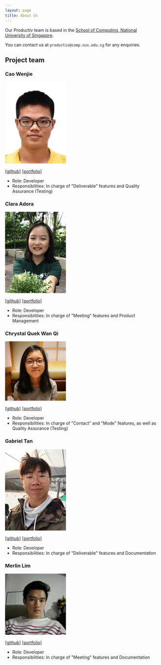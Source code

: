 ```yaml
---
layout: page
title: About Us
---
```


Our Productiv team is based in the [School of Computing, National University of Singapore](http://www.comp.nus.edu.sg).

You can contact us at `productiv@comp.nus.edu.sg` for any enquiries.

## Project team

### Cao Wenjie

<img src="images/shadowezz.png" width="200px">

[[github](https://github.com/shadowezz)]
[[portfolio](team/johndoe.md)]

* Role: Developer
* Responsibilities: In charge of "Deliverable" features and Quality Assurance (Testing)

### Clara Adora

<img src="images/claraadora.png" width="200px">

[[github](https://github.com/claraadora)]
[[portfolio](team/claraadora.md)]

* Role: Developer
* Responsibilities: In charge of "Meeting" features and Product Management

### Chrystal Quek Wan Qi

<img src="images/chrystalquek.png" width="200px">

[[github](http://github.com/chrystalquek)] [[portfolio](team/chrystalquek.md)]

* Role: Developer
* Responsibilities: In charge of "Contact" and "Mode" features, as well as Quality Assurance (Testing)

### Gabriel Tan

<img src="images/gabztcr.png" width="200px">

[[github](http://github.com/gabztcr)]
[[portfolio](team/gabztcr.md)]

* Role: Developer
* Responsibilities: In charge of "Deliverable" features and Documentation

### Merlin Lim

<img src="images/merlinlim.png" width="200px">

[[github](https://github.com/MerlinLim)]
[[portfolio](team/johndoe.md)]

* Role: Developer
* Responsibilities: In charge of "Meeting" features and Documentation
